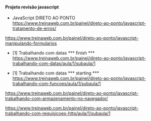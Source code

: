 #### Projeto revisão javascript

* JavaScript DIRETO AO PONTO
https://www.treinaweb.com.br/painel/direto-ao-ponto/javascript-tratamento-de-erros/

https://www.treinaweb.com.br/painel/direto-ao-ponto/javascript-manipulando-formularios

* [1] Trabalhando com datas *** finish ***
https://www.treinaweb.com.br/painel/direto-ao-ponto/javascript-trabalhando-com-datas/aula/1/subaula/1

* [1] Trabalhando com datas *** starting ***
https://www.treinaweb.com.br/painel/direto-ao-ponto/javascript-trabalhando-com-funcoes/aula/1/subaula/1

https://www.treinaweb.com.br/painel/direto-ao-ponto/javascript-trabalhando-com-armazenamento-no-navegador/

https://www.treinaweb.com.br/painel/direto-ao-ponto/javascript-trabalhando-com-requisicoes-http/aula/1/subaula/1